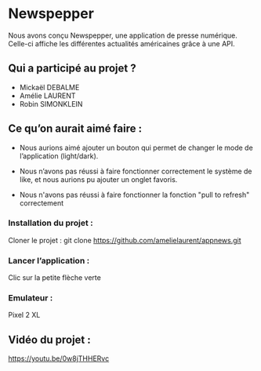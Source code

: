 # Newspepper

Nous avons conçu Newspepper, une application de presse numérique. Celle-ci affiche les différentes actualités américaines grâce à une API. 

## Qui a participé au projet ?

- Mickaël DEBALME
- Amélie LAURENT
- Robin SIMONKLEIN

## Ce qu’on aurait aimé faire :

- Nous aurions aimé ajouter un bouton qui permet de changer le mode de l’application (light/dark).

- Nous n’avons pas réussi à faire fonctionner correctement le système de like, et nous aurions pu ajouter un onglet favoris. 

- Nous n'avons pas réussi à faire fonctionner la fonction "pull to refresh" correctement

### Installation du projet : 
Cloner le projet : 
git clone https://github.com/amelielaurent/appnews.git

### Lancer l’application : 
Clic sur la petite flèche verte

### Emulateur : 
Pixel 2 XL

## Vidéo du projet :
https://youtu.be/0w8jTHHERvc 